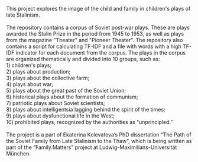 This project explores the image of the child and family in children's plays of late Stalinism.<br /> <br />
The repository contains a corpus of Soviet post-war plays. These are plays awarded the Stalin Prize in the period from 1945 to 1953, as well as plays from the magazine "Theater" and "Pioneer Theater".
The repository also contains a script for calculating TF-IDF and a file with words with a high TF-IDF indicator for each document from the corpus. The plays in the corpus are organized thematically and divided into 10 groups, such as: <br />1) children's plays;<br />2) plays about production;<br />3) plays about the collective farm;<br />4) plays about war;<br />5) plays about the great past of the Soviet Union;<br />6) historical plays about the formation of communism;<br />7) patriotic plays about Soviet scientists;<br />8) plays about intelligentsia lagging behind the spirit of the times;<br />9) plays about dysfunctional life in the West;<br />10) prohibited plays, recognized by the authorities as “unprincipled.”<br /><br />
The project is a part of Ekaterina Kolevatova’s PhD dissertation “The Path of the Soviet Family from Late Stalinism to the Thaw”, which is being written as part of the “Family.Matters” project at Ludwig-Maximilians-Universität München.
